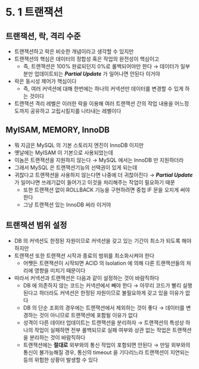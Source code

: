 # 5. 1 트랜잭션

## 트랜잭션, 락, 격리 수준

- 트랜잭션하고 락은 비슷한 개념이라고 생각할 수 있지만
- 트랜잭션의 핵심은 데이터의 정합성 혹은 작업의 완전성이 핵심이고
    - 즉, 트랜잭션은 100% 완료되던지 0%로 롤백되어야만 한다 → 데이터가 일부분만 업데이트되는 ***Partial Update*** 가 일어나면 안된다 이거야
- 락은 동시성 제어가 핵심이다
    - 즉, 여러 커넥션에 대해 한번에는 하나의 커넥션만 데이터를 변경할 수 있게 하는 것이다
- 트랜잭션 격리 레벨은 이러한 락을 이용해 여러 트랜잭션 간의 작업 내용을 어느정도까지 공유하고 고립시킬지를 나타내는 레벨이다

## MyISAM, MEMORY, InnoDB

- 뭐 지금은 MySQL 의 기본 스토리지 엔진이 InnoDB 이지만
- 옛날에는 MyISAM 이 기본으로 사용되었는데
- 이놈은 트랜잭션을 지원하지 않는다 → MySQL 에서는 InnoDB 만 지원하더라
- 그래서 MySQL 은 트랜잭션기능의 선택권이 있게 되는데
- 귀찮다고 트랜잭션을 사용하지 않는다면 나중에 더 귀찮아진다 → ***Partial Update*** 가 일어나면 쓰레기값이 들어가고 이것을 처리해주는 작업이 필요하기 때문
    - 또한 트랜잭션 없이 ROLLBACK 기능을 구현하려면 중첩 IF 문을 오지게 써야 한다
    - 그냥 트랜잭션 있는 InnoDB 써라 이거야

## 트랜잭션 범위 설정

- DB 의 커넥션도 한정된 자원이므로 커넥션을 갖고 있는 기간이 최소가 되도록 해야하지만
- 트랜잭션 또한 트랜잭션 시작과 종료의 범위를 최소화시켜야 한다
    - 어쨋든 트랜잭션이 시작되면 ACID 의 Isolation 에 의해 다른 트랜잭션들의 처리에 영향을 미치기 때문이다
- 따라서 커넥션과 트랜잭션은 다음과 같이 설정하는 것이 바람직하다
    - DB 에 의존하지 않는 코드는 커넥션에서 빼야 한다 → 아무리 코드가 빨리 실행된다고 하더라도 커넥션은 한정된 자원이므로 불필요하게 갖고 있을 이유가 없다
    - DB 의 단순 조회의 경우에는 트랜잭션에서 제외하는 것이 좋다 → 데이터를 변경하는 것이 아니므로 트랜잭션에 포함될 이유가 없다
    - 성격이 다른 데이터 업데이트는 트랜잭션을 분리하자 → 트랜잭션의 특성상 하나의 작업이 실패하면 전부 롤백되므로 실패 여부와 상관 없는 작업은 트랜잭션을 분리하는 것이 바람직하다
    - 트랜잭션에는 **절대로** 외부와의 통신 작업이 포함되면 안된다 → 만일 외부와의 통신이 불가능해질 경우, 통신의 timeout 을 기다리느라 트랜잭션이 지연되는 등의 위험한 상황이 발생할 수 있다